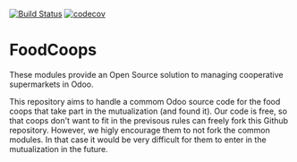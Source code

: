 [![Build Status](https://travis-ci.com/druidoo/FoodCoops.svg?branch=12.0)](https://travis-ci.com/druidoo/FoodCoops)
[![codecov](https://codecov.io/gh/druidoo/FoodCoops/branch/12.0/graph/badge.svg)](https://codecov.io/gh/druidoo/FoodCoops)


FoodCoops
=========

These modules provide an Open Source solution to managing cooperative supermarkets in Odoo.

This repository aims to handle a commom Odoo source code for the food coops that take part in the mutualization (and found it). Our code is free, so that coops don't want to fit in the previsous rules can freely fork this Github repository. However, we higly encourage them to not fork the common modules. In that case it would be very difficult for them to enter in the mutualization in the future.
